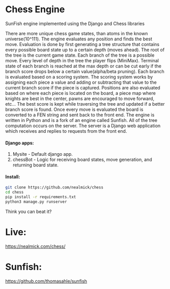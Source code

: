 # Chess Engine

SunFish engine implemented using the Django and Chess libraries 


There are more unique chess game states, than atoms in the known universe(10^111).  The engine evaluates any position and finds the best move.  Evaluation is done by first generating a tree structure that contains every possible board state up to a certain depth (moves ahead).  The root of the tree is the current game state.  Each branch of the tree is a possible move.  Every level of depth in the tree the player flips (MiniMax).  Terminal state of each branch is reached at the max depth or can be cut early if the branch score drops below a certain value(alpha/beta pruning).  Each branch is evaluated based on a scoring system.  The scoring system works by assigning each piece a value and adding or subtracting that value to the current branch score if the piece is captured.  Positions are also evaluated based on where each piece is located on the board, a piece map where knights are best in the center, pawns are encouraged to move forward, etc… The best score is kept while traversing the tree and updated if a better branch score is found.  Once every move is evaluated the board is converted to a FEN string and sent back to the front end.  The engine is written in Python and is a fork of an engine called Sunfish.  All of the tree computation occurs on the server.  The server is a Django web application which receives and replies to requests from the front end.

#### Django apps:
1.  Mysite - Default django app.
2.  chessBot - Logic for receiving board states, move generation, and returning board state.

#### Install:

```bash
git clone https://github.com/nealmick/chess
cd chess
pip install -r requirements.txt
python3 manage.py runserver
```

Think you can beat it?
# Live:
https://nealmick.com/chess/

# Sunfish:
https://github.com/thomasahle/sunfish

